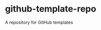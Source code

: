 # github-template-repo

A repository for GitHub templates


<p><a <img align="center" src="[github-template-repo](https://raw.githubusercontent.com/certifiedcloudarchitect/github-template-repo/main/images/tmpl-repo.png)" height="200" width="400" alt="example" /></a></p><br><br>